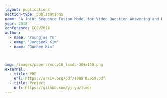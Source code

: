 ```yaml
---
layout: publications
section-type: publications
name: "A Joint Sequence Fusion Model for Video Question Answering and Retrieval"
year: 2018
conference: ECCV2018
author:
  - name: "Youngjae Yu"
  - name: "Jongseok Kim"
  - name: "Gunhee Kim"



img: /images/papers/eccv18_lsmdc-300x150.png
external:
  - title: PDF
    url: https://arxiv.org/pdf/1808.02559.pdf
  - title: Project
    url: https://github.com/yj-yu/lsmdc  
---
```



